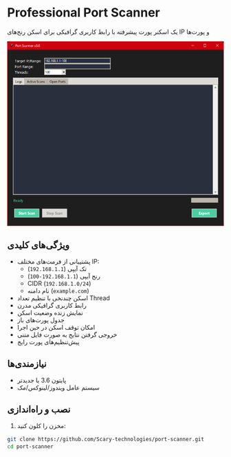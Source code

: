 # Professional Port Scanner

یک اسکنر پورت پیشرفته با رابط کاربری گرافیکی برای اسکن رنج‌های IP و پورت‌ها

![Screenshot](screenshot.png)

## ویژگی‌های کلیدی
- پشتیبانی از فرمت‌های مختلف IP:
  - تک آیپی (`192.168.1.1`)
  - رنج آیپی (`192.168.1.1-100`)
  - CIDR (`192.168.1.0/24`)
  - نام دامنه (`example.com`)
- اسکن چندنخی با تنظیم تعداد Thread
- رابط کاربری گرافیکی مدرن
- نمایش زنده وضعیت اسکن
- جدول پورت‌های باز
- امکان توقف اسکن در حین اجرا
- خروجی گرفتن نتایج به صورت فایل متنی
- پیش‌تنظیم‌های پورت رایج

## نیازمندی‌ها
- پایتون 3.6 یا جدیدتر
- سیستم عامل ویندوز/لینوکس/مک

## نصب و راه‌اندازی
1. مخزن را کلون کنید:
```bash
git clone https://github.com/Scary-technologies/port-scanner.git
cd port-scanner
